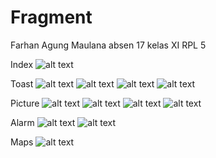 # Fragment
Farhan Agung Maulana absen 17 kelas XI RPL 5

Index
![alt text](https://github.com/famaulana/Fragment/blob/master/app/Pict/1.png)

Toast
![alt text](https://github.com/famaulana/Fragment/blob/master/app/Pict/2.png)
![alt text](https://github.com/famaulana/Fragment/blob/master/app/Pict/3.png)
![alt text](https://github.com/famaulana/Fragment/blob/master/app/Pict/4.png)
![alt text](https://github.com/famaulana/Fragment/blob/master/app/Pict/5.png)

Picture
![alt text](https://github.com/famaulana/Fragment/blob/master/app/Pict/6.png)
![alt text](https://github.com/famaulana/Fragment/blob/master/app/Pict/7.png)
![alt text](https://github.com/famaulana/Fragment/blob/master/app/Pict/8.png)
![alt text](https://github.com/famaulana/Fragment/blob/master/app/Pict/9.png)

Alarm
![alt text](https://github.com/famaulana/Fragment/blob/master/app/Pict/10.png)
![alt text](https://github.com/famaulana/Fragment/blob/master/app/Pict/11.png)

Maps
![alt text](https://github.com/famaulana/Fragment/blob/master/app/Pict/12.png)
